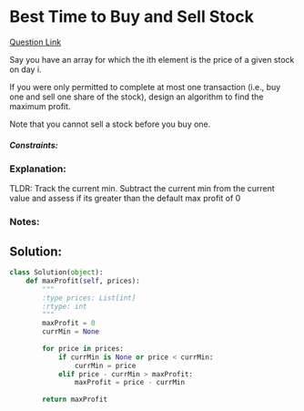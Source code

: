 # Best Time to Buy and Sell Stock  

[Question Link](https://leetcode.com/problems/best-time-to-buy-and-sell-stock/)  

Say you have an array for which the ith element is the price of a given stock on day i.  

If you were only permitted to complete at most one transaction (i.e., buy one and sell one share of the stock), design an algorithm to find the maximum profit.  

Note that you cannot sell a stock before you buy one.  

##### Constraints:

### Explanation:
TLDR: Track the current min. Subtract the current min from the current value and assess if its greater than the default max profit of 0

### Notes:


## Solution:
```Python
class Solution(object):
    def maxProfit(self, prices):
        """
        :type prices: List[int]
        :rtype: int
        """
        maxProfit = 0
        currMin = None
        
        for price in prices:
            if currMin is None or price < currMin:
                currMin = price
            elif price - currMin > maxProfit:
                maxProfit = price - currMin
                
        return maxProfit
```